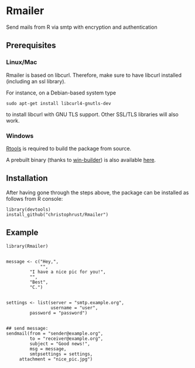 # Rmailer
Send mails from R via smtp with encryption and authentication


## Prerequisites

### Linux/Mac

Rmailer is based on libcurl. Therefore, make sure to have libcurl installed (including an ssl library).

For instance, on a Debian-based system type

    sudo apt-get install libcurl4-gnutls-dev

to install libcurl with GNU TLS support. Other SSL/TLS libraries will also work.

### Windows

[Rtools](https://cran.r-project.org/bin/windows/Rtools/) is required to build the package from source. 

A prebuilt binary (thanks to [win-builder](https://win-builder.r-project.org/)) is also available [here](https://christophrust.de/rpkg/Rmailer_0.2.zip).


## Installation

After having gone through the steps above, the package can be installed as follows from R console:

```splus
library(devtools)
install_github("christophrust/Rmailer")
```


## Example

```splus
library(Rmailer)


message <- c("Hey,",
             "",
	     "I have a nice pic for you!",
	     "",
	     "Best",
	     "C.")


settings <- list(server = "smtp.example.org",
                 username = "user",
		 password = "password")


## send message:
sendmail(from = "sender@example.org",
         to = "receiver@example.org",
         subject = "Good news!",
         msg = message,
         smtpsettings = settings,
	 attachment = "nice_pic.jpg")
```





